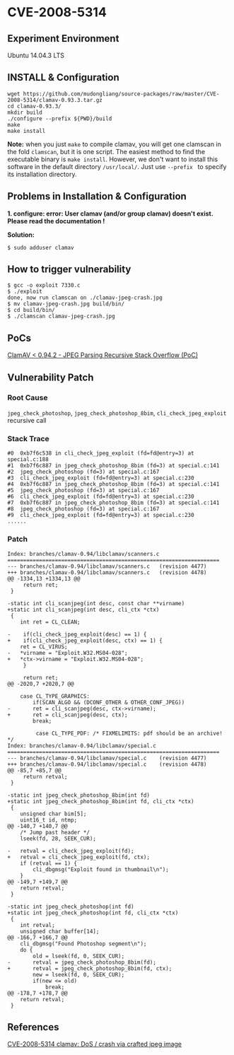 # CVE-2008-5314

## Experiment Environment

Ubuntu 14.04.3 LTS

## INSTALL & Configuration

```
wget https://github.com/mudongliang/source-packages/raw/master/CVE-2008-5314/clamav-0.93.3.tar.gz
cd clamav-0.93.3/
mkdir build
./configure --prefix ${PWD}/build
make
make install
```

**Note:** when you just `make` to compile clamav, you will get one clamscan in the fold `clamscan`, but it is one script. The easiest method to find the executable binary is `make install`. However, we don't want to install this software in the default directory `/usr/local/`. Just use `--prefix ` to specify its installation directory.

## Problems in Installation & Configuration

**1. configure: error: User clamav (and/or group clamav) doesn't exist. Please read the documentation !**

**Solution:**

```
$ sudo adduser clamav
```

## How to trigger vulnerability

```
$ gcc -o exploit 7330.c
$ ./exploit
done, now run clamscan on ./clamav-jpeg-crash.jpg
$ mv clamav-jpeg-crash.jpg build/bin/
$ cd build/bin/
$ ./clamscan clamav-jpeg-crash.jpg 
```

## PoCs

[ClamAV < 0.94.2 - JPEG Parsing Recursive Stack Overflow (PoC)](https://www.exploit-db.com/exploits/7330/)

## Vulnerability Patch
  
### Root Cause

`jpeg_check_photoshop`, `jpeg_check_photoshop_8bim`, `cli_check_jpeg_exploit` recursive call

### Stack Trace

```
#0  0xb7f6c538 in cli_check_jpeg_exploit (fd=fd@entry=3) at special.c:188
#1  0xb7f6c887 in jpeg_check_photoshop_8bim (fd=3) at special.c:141
#2  jpeg_check_photoshop (fd=3) at special.c:167
#3  cli_check_jpeg_exploit (fd=fd@entry=3) at special.c:230
#4  0xb7f6c887 in jpeg_check_photoshop_8bim (fd=3) at special.c:141
#5  jpeg_check_photoshop (fd=3) at special.c:167
#6  cli_check_jpeg_exploit (fd=fd@entry=3) at special.c:230
#7  0xb7f6c887 in jpeg_check_photoshop_8bim (fd=3) at special.c:141
#8  jpeg_check_photoshop (fd=3) at special.c:167
#9  cli_check_jpeg_exploit (fd=fd@entry=3) at special.c:230
......
```

### Patch

```
Index: branches/clamav-0.94/libclamav/scanners.c
===================================================================
--- branches/clamav-0.94/libclamav/scanners.c	(revision 4477)
+++ branches/clamav-0.94/libclamav/scanners.c	(revision 4478)
@@ -1334,13 +1334,13 @@
     return ret;
 }
 
-static int cli_scanjpeg(int desc, const char **virname)
+static int cli_scanjpeg(int desc, cli_ctx *ctx)
 {
 	int ret = CL_CLEAN;
 
-    if(cli_check_jpeg_exploit(desc) == 1) {
+    if(cli_check_jpeg_exploit(desc, ctx) == 1) {
 	ret = CL_VIRUS;
-	*virname = "Exploit.W32.MS04-028";
+	*ctx->virname = "Exploit.W32.MS04-028";
     }
 
     return ret;
@@ -2020,7 +2020,7 @@
 
 	case CL_TYPE_GRAPHICS:
 	    if(SCAN_ALGO && (DCONF_OTHER & OTHER_CONF_JPEG))
-		ret = cli_scanjpeg(desc, ctx->virname);
+		ret = cli_scanjpeg(desc, ctx);
 	    break;
 
         case CL_TYPE_PDF: /* FIXMELIMITS: pdf should be an archive! */
Index: branches/clamav-0.94/libclamav/special.c
===================================================================
--- branches/clamav-0.94/libclamav/special.c	(revision 4477)
+++ branches/clamav-0.94/libclamav/special.c	(revision 4478)
@@ -85,7 +85,7 @@
     return retval;
 }
 
-static int jpeg_check_photoshop_8bim(int fd)
+static int jpeg_check_photoshop_8bim(int fd, cli_ctx *ctx)
 {
 	unsigned char bim[5];
 	uint16_t id, ntmp;
@@ -140,7 +140,7 @@
 	/* Jump past header */
 	lseek(fd, 28, SEEK_CUR);
 
-	retval = cli_check_jpeg_exploit(fd);
+	retval = cli_check_jpeg_exploit(fd, ctx);
 	if (retval == 1) {
 		cli_dbgmsg("Exploit found in thumbnail\n");
 	}
@@ -149,7 +149,7 @@
 	return retval;
 }
 
-static int jpeg_check_photoshop(int fd)
+static int jpeg_check_photoshop(int fd, cli_ctx *ctx)
 {
 	int retval;
 	unsigned char buffer[14];
@@ -166,7 +166,7 @@
 	cli_dbgmsg("Found Photoshop segment\n");
 	do {
 		old = lseek(fd, 0, SEEK_CUR);
-		retval = jpeg_check_photoshop_8bim(fd);
+		retval = jpeg_check_photoshop_8bim(fd, ctx);
 		new = lseek(fd, 0, SEEK_CUR);
 		if(new <= old)
 			break;
@@ -178,7 +178,7 @@
 	return retval;
 }
``` 

## References

[CVE-2008-5314 clamav: DoS / crash via crafted jpeg image](https://bugzilla.redhat.com/show_bug.cgi?id=CVE-2008-5314)
